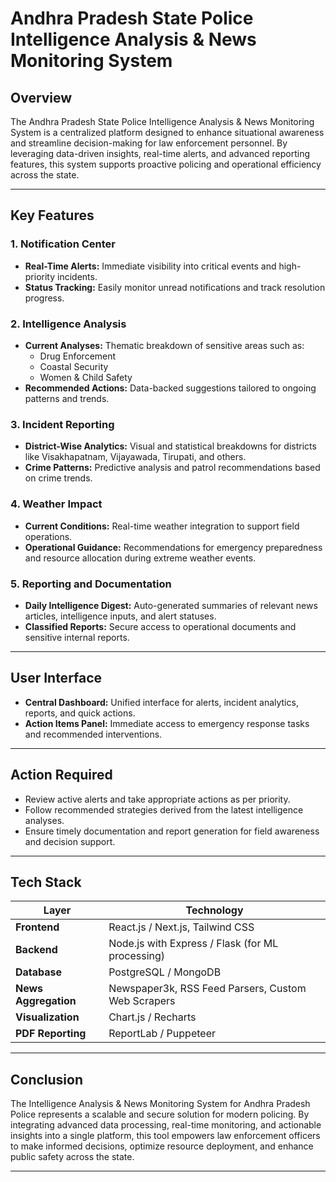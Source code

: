 # Andhra Pradesh State Police Intelligence Analysis & News Monitoring System

## Overview

The Andhra Pradesh State Police Intelligence Analysis & News Monitoring System is a centralized platform designed to enhance situational awareness and streamline decision-making for law enforcement personnel. By leveraging data-driven insights, real-time alerts, and advanced reporting features, this system supports proactive policing and operational efficiency across the state.

---

## Key Features

### 1. Notification Center
- **Real-Time Alerts:** Immediate visibility into critical events and high-priority incidents.
- **Status Tracking:** Easily monitor unread notifications and track resolution progress.

### 2. Intelligence Analysis
- **Current Analyses:** Thematic breakdown of sensitive areas such as:
  - Drug Enforcement
  - Coastal Security
  - Women & Child Safety
- **Recommended Actions:** Data-backed suggestions tailored to ongoing patterns and trends.

### 3. Incident Reporting
- **District-Wise Analytics:** Visual and statistical breakdowns for districts like Visakhapatnam, Vijayawada, Tirupati, and others.
- **Crime Patterns:** Predictive analysis and patrol recommendations based on crime trends.

### 4. Weather Impact
- **Current Conditions:** Real-time weather integration to support field operations.
- **Operational Guidance:** Recommendations for emergency preparedness and resource allocation during extreme weather events.

### 5. Reporting and Documentation
- **Daily Intelligence Digest:** Auto-generated summaries of relevant news articles, intelligence inputs, and alert statuses.
- **Classified Reports:** Secure access to operational documents and sensitive internal reports.

---

## User Interface

- **Central Dashboard:** Unified interface for alerts, incident analytics, reports, and quick actions.
- **Action Items Panel:** Immediate access to emergency response tasks and recommended interventions.

---

## Action Required

- Review active alerts and take appropriate actions as per priority.
- Follow recommended strategies derived from the latest intelligence analyses.
- Ensure timely documentation and report generation for field awareness and decision support.

---

## Tech Stack

| Layer                    | Technology                                                      |
|--------------------------|------------------------------------------------------------------|
| **Frontend**             | React.js / Next.js, Tailwind CSS                                |
| **Backend**              | Node.js with Express / Flask (for ML processing)                |
| **Database**             | PostgreSQL / MongoDB                                            |
| **News Aggregation**     | Newspaper3k, RSS Feed Parsers, Custom Web Scrapers             |
| **Visualization**        | Chart.js / Recharts                                             |
| **PDF Reporting**        | ReportLab / Puppeteer                                           |

---

## Conclusion

The Intelligence Analysis & News Monitoring System for Andhra Pradesh Police represents a scalable and secure solution for modern policing. By integrating advanced data processing, real-time monitoring, and actionable insights into a single platform, this tool empowers law enforcement officers to make informed decisions, optimize resource deployment, and enhance public safety across the state.

---
